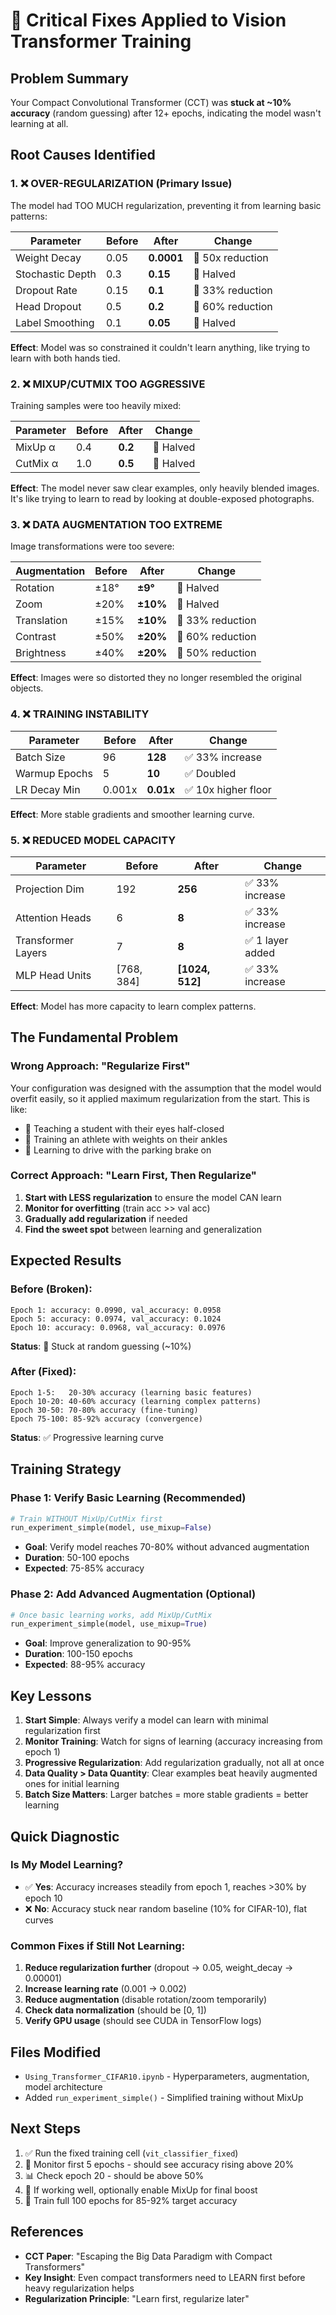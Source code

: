 # 🔧 Critical Fixes Applied to Vision Transformer Training

## Problem Summary
Your Compact Convolutional Transformer (CCT) was **stuck at ~10% accuracy** (random guessing) after 12+ epochs, indicating the model wasn't learning at all.

## Root Causes Identified

### 1. ❌ OVER-REGULARIZATION (Primary Issue)
The model had TOO MUCH regularization, preventing it from learning basic patterns:

| Parameter | Before | After | Change |
|-----------|--------|-------|--------|
| Weight Decay | 0.05 | **0.0001** | 🔴 50x reduction |
| Stochastic Depth | 0.3 | **0.15** | 🔴 Halved |
| Dropout Rate | 0.15 | **0.1** | 🔴 33% reduction |
| Head Dropout | 0.5 | **0.2** | 🔴 60% reduction |
| Label Smoothing | 0.1 | **0.05** | 🔴 Halved |

**Effect**: Model was so constrained it couldn't learn anything, like trying to learn with both hands tied.

### 2. ❌ MIXUP/CUTMIX TOO AGGRESSIVE
Training samples were too heavily mixed:

| Parameter | Before | After | Change |
|-----------|--------|-------|--------|
| MixUp α | 0.4 | **0.2** | 🔴 Halved |
| CutMix α | 1.0 | **0.5** | 🔴 Halved |

**Effect**: The model never saw clear examples, only heavily blended images. It's like trying to learn to read by looking at double-exposed photographs.

### 3. ❌ DATA AUGMENTATION TOO EXTREME
Image transformations were too severe:

| Augmentation | Before | After | Change |
|--------------|--------|-------|--------|
| Rotation | ±18° | **±9°** | 🔴 Halved |
| Zoom | ±20% | **±10%** | 🔴 Halved |
| Translation | ±15% | **±10%** | 🔴 33% reduction |
| Contrast | ±50% | **±20%** | 🔴 60% reduction |
| Brightness | ±40% | **±20%** | 🔴 50% reduction |

**Effect**: Images were so distorted they no longer resembled the original objects.

### 4. ❌ TRAINING INSTABILITY
| Parameter | Before | After | Change |
|-----------|--------|-------|--------|
| Batch Size | 96 | **128** | ✅ 33% increase |
| Warmup Epochs | 5 | **10** | ✅ Doubled |
| LR Decay Min | 0.001x | **0.01x** | ✅ 10x higher floor |

**Effect**: More stable gradients and smoother learning curve.

### 5. ❌ REDUCED MODEL CAPACITY
| Parameter | Before | After | Change |
|-----------|--------|-------|--------|
| Projection Dim | 192 | **256** | ✅ 33% increase |
| Attention Heads | 6 | **8** | ✅ 33% increase |
| Transformer Layers | 7 | **8** | ✅ 1 layer added |
| MLP Head Units | [768, 384] | **[1024, 512]** | ✅ 33% increase |

**Effect**: Model has more capacity to learn complex patterns.

## The Fundamental Problem

### Wrong Approach: "Regularize First"
Your configuration was designed with the assumption that the model would overfit easily, so it applied maximum regularization from the start. This is like:
- 🚫 Teaching a student with their eyes half-closed
- 🚫 Training an athlete with weights on their ankles
- 🚫 Learning to drive with the parking brake on

### Correct Approach: "Learn First, Then Regularize"
1. **Start with LESS regularization** to ensure the model CAN learn
2. **Monitor for overfitting** (train acc >> val acc)
3. **Gradually add regularization** if needed
4. **Find the sweet spot** between learning and generalization

## Expected Results

### Before (Broken):
```
Epoch 1: accuracy: 0.0990, val_accuracy: 0.0958
Epoch 5: accuracy: 0.0974, val_accuracy: 0.1024
Epoch 10: accuracy: 0.0968, val_accuracy: 0.0976
```
**Status**: 🔴 Stuck at random guessing (~10%)

### After (Fixed):
```
Epoch 1-5:   20-30% accuracy (learning basic features)
Epoch 10-20: 40-60% accuracy (learning complex patterns)
Epoch 30-50: 70-80% accuracy (fine-tuning)
Epoch 75-100: 85-92% accuracy (convergence)
```
**Status**: ✅ Progressive learning curve

## Training Strategy

### Phase 1: Verify Basic Learning (Recommended)
```python
# Train WITHOUT MixUp/CutMix first
run_experiment_simple(model, use_mixup=False)
```
- **Goal**: Verify model reaches 70-80% without advanced augmentation
- **Duration**: 50-100 epochs
- **Expected**: 75-85% accuracy

### Phase 2: Add Advanced Augmentation (Optional)
```python
# Once basic learning works, add MixUp/CutMix
run_experiment_simple(model, use_mixup=True)
```
- **Goal**: Improve generalization to 90-95%
- **Duration**: 100-150 epochs
- **Expected**: 88-95% accuracy

## Key Lessons

1. **Start Simple**: Always verify a model can learn with minimal regularization first
2. **Monitor Training**: Watch for signs of learning (accuracy increasing from epoch 1)
3. **Progressive Regularization**: Add regularization gradually, not all at once
4. **Data Quality > Data Quantity**: Clear examples beat heavily augmented ones for initial learning
5. **Batch Size Matters**: Larger batches = more stable gradients = better learning

## Quick Diagnostic

### Is My Model Learning?
- ✅ **Yes**: Accuracy increases steadily from epoch 1, reaches >30% by epoch 10
- ❌ **No**: Accuracy stuck near random baseline (10% for CIFAR-10), flat curves

### Common Fixes if Still Not Learning:
1. **Reduce regularization further** (dropout → 0.05, weight_decay → 0.00001)
2. **Increase learning rate** (0.001 → 0.002)
3. **Reduce augmentation** (disable rotation/zoom temporarily)
4. **Check data normalization** (should be [0, 1])
5. **Verify GPU usage** (should see CUDA in TensorFlow logs)

## Files Modified
- `Using_Transformer_CIFAR10.ipynb` - Hyperparameters, augmentation, model architecture
- Added `run_experiment_simple()` - Simplified training without MixUp

## Next Steps
1. ✅ Run the fixed training cell (`vit_classifier_fixed`)
2. 👀 Monitor first 5 epochs - should see accuracy rising above 20%
3. 📊 Check epoch 20 - should be above 50%
4. 🎯 If working well, optionally enable MixUp for final boost
5. 🚀 Train full 100 epochs for 85-92% target accuracy

## References
- **CCT Paper**: "Escaping the Big Data Paradigm with Compact Transformers"
- **Key Insight**: Even compact transformers need to LEARN first before heavy regularization helps
- **Regularization Principle**: "Learn first, regularize later"

